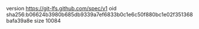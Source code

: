 version https://git-lfs.github.com/spec/v1
oid sha256:b06624b3980b685db9339a7ef6833b0c1e6c50f880bc1e02f351368bafa39a8e
size 10084

